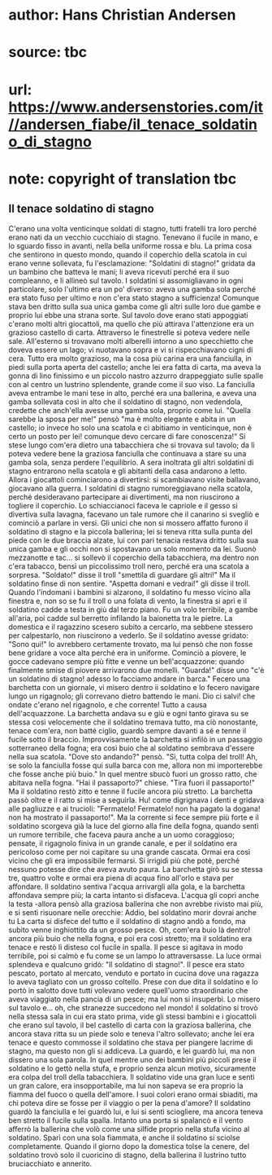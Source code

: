 # author: Hans Christian Andersen
# source: tbc
# url: https://www.andersenstories.com/it//andersen_fiabe/il_tenace_soldatino_di_stagno
# note: copyright of translation tbc

## Il tenace soldatino di stagno 

C'erano una volta venticinque soldati di stagno, tutti fratelli tra
loro perché erano nati da un vecchio cucchiaio di stagno. Tenevano il
fucile in mano, e lo sguardo fisso in avanti, nella bella uniforme rossa
e blu. La prima cosa che sentirono in questo mondo, quando il coperchio
della scatola in cui erano venne sollevata, fu l'esclamazione:
"Soldatini di stagno!" gridata da un bambino che batteva le mani; li
aveva ricevuti perché era il suo compleanno, e li allineò sul tavolo.
I soldatini si assomigliavano in ogni particolare, solo l'ultimo era un
po' diverso: aveva una gamba sola perché era stato fuso per ultimo e
non c'era stato stagno a sufficienza! Comunque stava ben dritto sulla
sua unica gamba come gli altri sulle loro due gambe e proprio lui ebbe
una strana sorte.
Sul tavolo dove erano stati appoggiati c'erano molti altri giocattoli,
ma quello che più attirava l'attenzione era un grazioso castello di
carta. Attraverso le finestrelle si poteva vedere nelle sale.
All'esterno si trovavano molti alberelli intorno a uno specchietto che
doveva essere un lago; vi nuotavano sopra e vi si rispecchiavano cigni
di cera. Tutto era molto grazioso, ma la cosa più carina era una
fanciulla, in piedi sulla porta aperta del castello; anche lei era fatta
di carta, ma aveva la gonna di lino finissimo e un piccolo nastro
azzurro drappeggiato sulle spalle con al centro un lustrino splendente,
grande come il suo viso. La fanciulla aveva entrambe le mani tese in
alto, perché era una ballerina, e aveva una gamba sollevata così in alto
che il soldatino di stagno, non vedendola, credette che anch'ella
avesse una gamba sola, proprio come lui. "Quella sarebbe la sposa per
me!" pensò "ma è molto elegante e abita in un castello; io invece ho
solo una scatola e ci abitiamo in venticinque, non è certo un posto per
lei! comunque devo cercare di fare conoscenza!" Si stese lungo com'era
dietro una tabacchiera che si trovava sul tavolo; da lì poteva vedere
bene la graziosa fanciulla che continuava a stare su una gamba sola,
senza perdere l'equilibrio.
A sera inoltrata gli altri soldatini di stagno entrarono nella scatola e
gli abitanti della casa andarono a letto. Allora i giocattoli
cominciarono a divertirsi: si scambiavano visite ballavano, giocavano
alla guerra. I soldatini di stagno rumoreggiavano nella scatola, perché
desideravano partecipare ai divertimenti, ma non riuscirono a togliere
il coperchio. Lo schiaccianoci faceva le capriole e il gesso si
divertiva sulla lavagna, facevano un tale rumore che il canarino si
svegliò e cominciò a parlare in versi.
Gli unici che non si mossero affatto furono il soldatino di stagno e la
piccola ballerina; lei si teneva ritta sulla punta del piede con le due
braccia alzate, lui con pari tenacia restava dritto sulla sua unica
gamba e gli occhi non si spostavano un solo momento da lei.
Suonò mezzanotte e tac... si sollevò il coperchio della tabacchiera, ma
dentro non c'era tabacco, bensì un piccolissimo troll nero, perché era
una scatola a sorpresa.
"Soldato!" disse il troll "smettila di guardare gli altri!"
Ma il soldatino fìnse di non sentire.
"Aspetta domani e vedrai!" gli disse il troll.
Quando l'indomani i bambini si alzarono, il soldatino fu messo vicino
alla finestra e, non so se fu il troll o una folata di vento, la
finestra si aprì e il soldatino cadde a testa in giù dal terzo piano. Fu
un volo terribile, a gambe all'aria, poi cadde sul berretto infilando
la baionetta tra le pietre.
La domestica e il ragazzino scesero subito a cercarlo, ma sebbene
stessero per calpestarlo, non riuscirono a vederlo. Se il soldatino
avesse gridato: "Sono qui!" lo avrebbero certamente trovato, ma lui
pensò che non fosse bene gridare a voce alta perché era in uniforme.
Cominciò a piovere, le gocce cadevano sempre più fitte e venne un
bell'acquazzone: quando finalmente smise di piovere arrivarono due
monelli.
"Guarda!" disse uno "c'è un soldatino di stagno! adesso lo facciamo
andare in barca."
Fecero una barchetta con un giornale, vi misero dentro ii soldatino e lo
fecero navigare lungo un rigagnolo; gli correvano dietro battendo le
mani. Dio ci salvi! che ondate c'erano nel rigagnolo, e che corrente!
Tutto a causa dell'acquazzone. La barchetta andava su e giù e ogni
tanto girava su se stessa così velocemente che il soldatino tremava
tutto, ma ciò nonostante, tenace com'era, non batté ciglio, guardò
sempre davanti a sé e tenne il fucile sotto il braccio.
Improvvisamente la barchetta si infilò in un passaggio sotterraneo della
fogna; era così buio che al soldatino sembrava d'essere nella sua
scatola.
"Dove sto andando?" pensò. "Sì, tutta colpa del troll! Ah, se solo la
fanciulla fosse qui sulla barca con me, allora non mi importerebbe che
fosse anche più buio."
In quel mentre sbucò fuori un grosso ratto, che abitava nella fogna.
"Hai il passaporto?" chiese. "Tira fuori il passaporto!" Ma il
soldatino restò zitto e tenne il fucile ancora più stretto. La barchetta
passò oltre e il ratto si mise a seguirla. Hu! come digrignava i denti e
gridava alle pagliuzze e ai trucioli: "Fermatelo! Fermatelo! non ha
pagato la dogana! non ha mostrato il passaporto!".
Ma la corrente si fece sempre più forte e il soldatino scorgeva già la
luce del giorno alla fine della fogna, quando sentì un rumore terribile,
che faceva paura anche a un uomo coraggioso; pensate, il rigagnolo
finiva in un grande canale, e per il soldatino era pericoloso come per
noi capitare su una grande cascata.
Ormai era così vicino che gli era impossibile fermarsi. Si irrigidì più
che potè, perché nessuno potesse dire che aveva avuto paura. La
barchetta girò su se stessa tre, quattro volte e ormai era piena di
acqua fino all'orlo e stava per affondare. Il soldatino sentiva
l'acqua arrivargli alla gola, e la barchetta affondava sempre più; la
carta intanto si disfaceva. L'acqua gli coprì anche la testa -allora
pensò alla graziosa ballerina che non avrebbe rivisto mai più, e si
sentì risuonare nelle orecchie:
Addio, bel soldatino morir dovrai anche tu
La carta si disfece del tutto e il soldatino di stagno andò a fondo, ma
subito venne inghiottito da un grosso pesce.
Oh, com'era buio là dentro! ancora più buio che nella fogna, e poi era
così stretto; ma il soldatino era tenace e restò lì disteso col fucile
in spalla.
Il pesce si agitava in modo terribile, poi si calmò e fu come se un
lampo lo attraversasse. La luce ormai splendeva e qualcuno gridò: "Il
soldatino di stagno!". Il pesce era stato pescato, portato al mercato,
venduto e portato in cucina dove una ragazza lo aveva tagliato con un
grosso coltello. Prese con due dita il soldatino e lo portò in salotto
dove tutti volevano vedere quell'uomo straordinario che aveva viaggiato
nella pancia di un pesce; ma lui non si insuperbì. Lo misero sul tavolo
e... oh, che stranezze succedono nel mondo! il soldatino si trovò nella
stessa sala in cui era stato prima, vide gli stessi bambini e i
giocattoli che erano sul tavolo, il bel castello di carta con la
graziosa ballerina, che ancora stava ritta su un piede solo e teneva
l'altro sollevato; anche lei era tenace e questo commosse il soldatino
che stava per piangere lacrime di stagno, ma questo non gli si addiceva.
La guardò, e lei guardò lui, ma non dissero una sola parola.
In quel mentre uno dei bambini più piccoli prese il soldatino e lo gettò
nella stufa, e proprio senza alcun motivo, sicuramente era colpa del
troll della tabacchiera.
Il soldatino vide una gran luce e sentì un gran calore, era
insopportabile, ma lui non sapeva se era proprio la fiamma del fuoco o
quella dell'amore. I suoi colori erano ormai sbiaditi, ma chi poteva
dire se fosse per il viaggio o per la pena d'amore? Il soldatino guardò
la fanciulla e lei guardò lui, e lui si sentì sciogliere, ma ancora
teneva ben stretto il fucile sulla spalla. Intanto una porta si spalancò
e il vento afferrò la ballerina che volò come una silfide proprio nella
stufa vicino al soldatino. Sparì con una sola fiammata, e anche il
soldatino si sciolse completamente. Quando il giorno dopo la domestica
tolse la cenere, del soldatino trovò solo il cuoricino di stagno, della
ballerina il lustrino tutto bruciacchiato e annerito.
